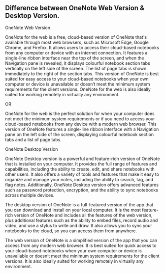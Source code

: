 ## Difference between OneNote Web Version & Desktop Version. 
OneNote Web Version 

OneNote for the web is a free, cloud-based version of OneNote that's available through most web browsers, such as Microsoft Edge, Google Chrome, and Firefox. It allows users to access their cloud-based notebooks from any computer or device with an internet connection. It features a single-line ribbon interface near the top of the screen, and when the Navigation pane is revealed, it displays colourful notebook section tabs vertically on the left side of the screen. The list of page tabs is shown immediately to the right of the section tabs. This version of OneNote is best suited for easy access to your cloud-based notebooks when your own computer or device is unavailable or doesn’t meet the minimum system requirements for the client versions. OneNote for the web is also ideally suited for working remotely in virtually any environment. 

OR 

OneNote for the web is the perfect solution for when your computer does not meet the minimum system requirements or if you need to access your cloud-based notebooks from any device with a modern web browser. This version of OneNote features a single-line ribbon interface with a Navigation pane on the left side of the screen, displaying colourful notebook section tabs and a list of page tabs. 

OneNote Desktop Version 

OneNote Desktop version is a powerful and feature-rich version of OneNote that is installed on your computer. It provides the full range of features and capabilities, including the ability to create, edit, and share notebooks with other users. It also offers a variety of tools and features that make it easy to organize and manage your notes, including the ability to search, tag, and flag notes. Additionally, OneNote Desktop version offers advanced features such as password protection, encryption, and the ability to sync notebooks across multiple devices. 

 

 

 

The desktop version of OneNote is a full-featured version of the app that you can download and install on your local computer. It is the most feature-rich version of OneNote and includes all the features of the web version, plus additional features such as the ability to embed files, record audio and video, and use a stylus to write and draw. It also allows you to sync your notebooks to the cloud, so you can access them from anywhere. 

The web version of OneNote is a simplified version of the app that you can access from any modern web browser. It is best suited for quick access to your cloud-based notebooks when your own computer or device is unavailable or doesn’t meet the minimum system requirements for the client versions. It is also ideally suited for working remotely in virtually any environment. 
